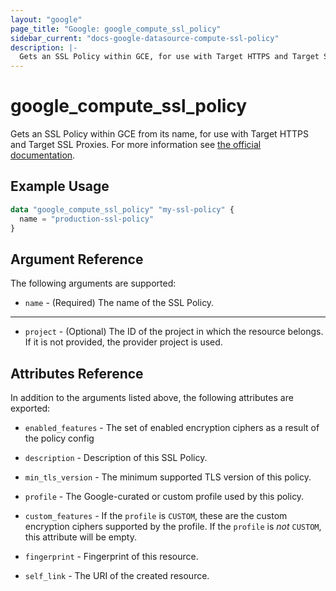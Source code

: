 ```yaml
---
layout: "google"
page_title: "Google: google_compute_ssl_policy"
sidebar_current: "docs-google-datasource-compute-ssl-policy"
description: |-
  Gets an SSL Policy within GCE, for use with Target HTTPS and Target SSL Proxies.
---
```


# google\_compute\_ssl\_policy

Gets an SSL Policy within GCE from its name, for use with Target HTTPS and Target SSL Proxies.
    For more information see [the official documentation](https://cloud.google.com/compute/docs/load-balancing/ssl-policies).

## Example Usage

```tf
data "google_compute_ssl_policy" "my-ssl-policy" {
  name = "production-ssl-policy"
}
```

## Argument Reference

The following arguments are supported:

* `name` - (Required) The name of the SSL Policy.

- - -

* `project` - (Optional) The ID of the project in which the resource belongs. If it
    is not provided, the provider project is used.

## Attributes Reference

In addition to the arguments listed above, the following attributes are exported:

* `enabled_features` - The set of enabled encryption ciphers as a result of the policy config

* `description` - Description of this SSL Policy.

* `min_tls_version` - The minimum supported TLS version of this policy.

* `profile` - The Google-curated or custom profile used by this policy.

* `custom_features` - If the `profile` is `CUSTOM`, these are the custom encryption
    ciphers supported by the profile. If the `profile` is *not* `CUSTOM`, this
    attribute will be empty.

* `fingerprint` - Fingerprint of this resource.

* `self_link` - The URI of the created resource.